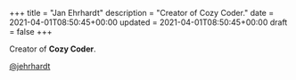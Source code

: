 +++
title = "Jan Ehrhardt"
description = "Creator of Cozy Coder."
date = 2021-04-01T08:50:45+00:00
updated = 2021-04-01T08:50:45+00:00
draft = false
+++

Creator of **Cozy Coder**.

[@jehrhardt](https://github.com/jehrhardt)
